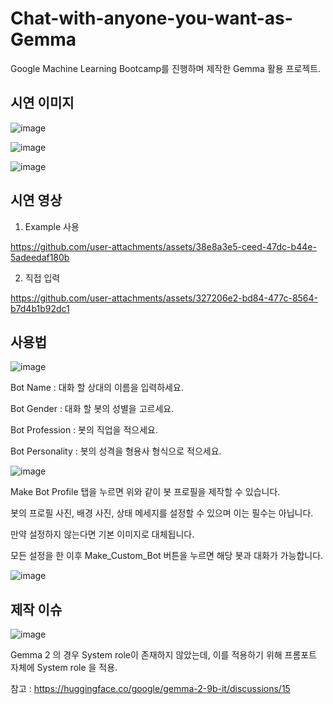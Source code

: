 # Chat-with-anyone-you-want-as-Gemma
Google Machine Learning Bootcamp를 진행하며 제작한 Gemma 활용 프로젝트.

## 시연 이미지

![image](https://github.com/user-attachments/assets/907f4c10-7f5c-4802-841a-9bfb0d3080fb)


![image](https://github.com/user-attachments/assets/b1073421-084f-418e-b7b4-88341f05009a)


![image](https://github.com/user-attachments/assets/2f2afdeb-2118-46ad-ba12-029244d3999c)

 ## 시연 영상

1. Example 사용

https://github.com/user-attachments/assets/38e8a3e5-ceed-47dc-b44e-5adeedaf180b

2. 직접 입력

https://github.com/user-attachments/assets/327206e2-bd84-477c-8564-b7d4b1b92dc1

## 사용법

![image](https://github.com/user-attachments/assets/f0574948-13aa-4dda-a500-6409e87165fc)

Bot Name : 대화 할 상대의 이름을 입력하세요.

Bot Gender : 대화 할 봇의 성별을 고르세요.

Bot Profession : 봇의 직업을 적으세요.

Bot Personality : 봇의 성격을 형용사 형식으로 적으세요.


![image](https://github.com/user-attachments/assets/e17e5874-5b85-41ca-a8ae-49a82b067780)

Make Bot Profile 탭을 누르면 위와 같이 봇 프로필을 제작할 수 있습니다. 

봇의 프로필 사진, 배경 사진, 상태 메세지를 설정할 수 있으며 이는 필수는 아닙니다.

만약 설정하지 않는다면 기본 이미지로 대체됩니다.

모든 설정을 한 이후 Make_Custom_Bot 버튼을 누르면 해당 봇과 대화가 가능합니다.

![image](https://github.com/user-attachments/assets/4c1ee3fb-8e20-45bd-b285-330655bae8a7)

## 제작 이슈

![image](https://github.com/user-attachments/assets/d6f70f9f-ae9f-42b9-a77a-cec0de3916ef)

Gemma 2 의 경우 System role이 존재하지 않았는데, 이를 적용하기 위해 프롬포트 자체에 System role 을 적용.

참고 : https://huggingface.co/google/gemma-2-9b-it/discussions/15
